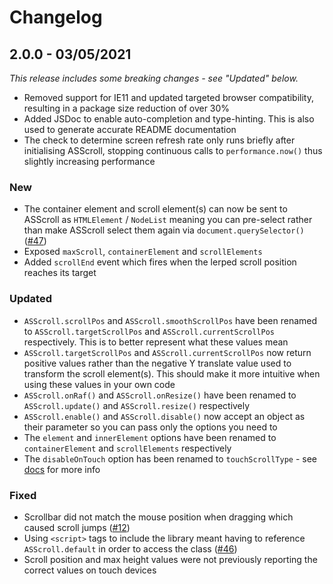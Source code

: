 Changelog
===

## 2.0.0 - 03/05/2021
_This release includes some breaking changes - see "Updated" below._

- Removed support for IE11 and updated targeted browser compatibility, resulting in a package size reduction of over 30%
- Added JSDoc to enable auto-completion and type-hinting. This is also used to generate accurate README documentation
- The check to determine screen refresh rate only runs briefly after initialising ASScroll, stopping continuous calls to `performance.now()` thus slightly increasing performance

### New
- The container element and scroll element(s) can now be sent to ASScroll as `HTMLElement` / `NodeList` meaning you can pre-select rather than make ASScroll select them again via `document.querySelector()` ([#47](https://github.com/ashthornton/asscroll/issues/47))
- Exposed `maxScroll`, `containerElement` and `scrollElements`
- Added `scrollEnd` event which fires when the lerped scroll position reaches its target

### Updated
- `ASScroll.scrollPos` and `ASScroll.smoothScrollPos` have been renamed to `ASScroll.targetScrollPos` and `ASScroll.currentScrollPos` respectively. This is to better represent what these values mean
- `ASScroll.targetScrollPos` and `ASScroll.currentScrollPos` now return positive values rather than the negative Y translate value used to transform the scroll element(s). This should make it more intuitive when using these values in your own code
- `ASScroll.onRaf()` and `ASScroll.onResize()` have been renamed to `ASScroll.update()` and `ASScroll.resize()` respectively
- `ASScroll.enable()` and `ASScroll.disable()` now accept an object as their parameter so you can pass only the options you need to
- The `element` and `innerElement` options have been renamed to `containerElement` and `scrollElements` respectively
- The `disableOnTouch` option has been renamed to `touchScrollType` - see [docs](https://github.com/ashthornton/asscroll#touch-devices) for more info

### Fixed
- Scrollbar did not match the mouse position when dragging which caused scroll jumps ([#12](https://github.com/ashthornton/asscroll/issues/12))
- Using `<script>` tags to include the library meant having to reference `ASScroll.default` in order to access the class ([#46](https://github.com/ashthornton/asscroll/issues/46))
- Scroll position and max height values were not previously reporting the correct values on touch devices

